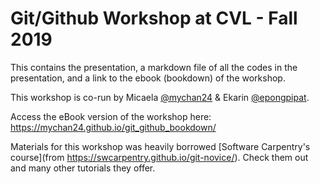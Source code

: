 # Git/Github Workshop at CVL - Fall 2019

This contains the presentation, a markdown file of all the codes in the presentation, and a link to the ebook (bookdown) of the workshop.

This workshop is co-run by Micaela [@mychan24](https://github.com/mychan24) & Ekarin [@epongpipat](https://github.com/epongpipat).

Access the eBook version of the workshop here: https://mychan24.github.io/git_github_bookdown/

Materials for this workshop was heavily borrowed [Software Carpentry's course](from https://swcarpentry.github.io/git-novice/). Check them out and many other tutorials they offer.

